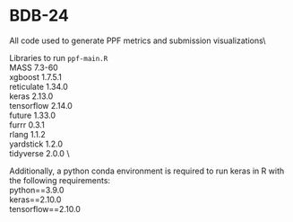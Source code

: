 # BDB-24
All code used to generate PPF metrics and submission visualizations\

Libraries to run `ppf-main.R`\
MASS 7.3-60 \
xgboost 1.7.5.1 \
reticulate 1.34.0 \
keras 2.13.0 \
tensorflow 2.14.0 \
future 1.33.0 \
furrr 0.3.1 \
rlang 1.1.2 \
yardstick 1.2.0 \
tidyverse 2.0.0 \

Additionally, a python conda environment is required to run keras in R with the following requirements: \
python==3.9.0 \
keras==2.10.0 \
tensorflow==2.10.0
